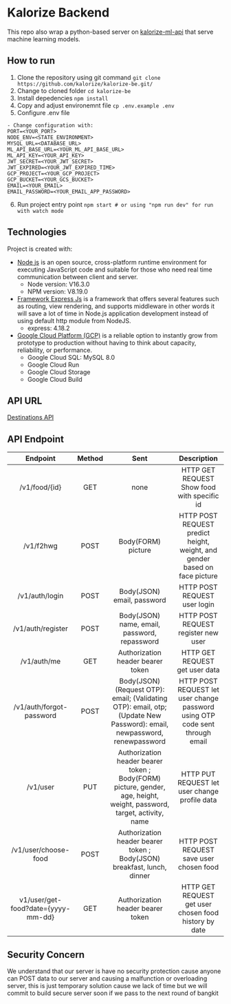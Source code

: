 # Kalorize Backend

This repo also wrap a python-based server on [kalorize-ml-api](https://github.com/Kalorize/kalorize-ml-api) that serve machine learning models.

## How to run

1. Clone the repository using git command
   `git clone https://github.com/kalorize/kalorize-be.git/`
2. Change to cloned folder
   `cd kalorize-be`
3. Install depedencies
   `npm install`
4. Copy and adjust environemnt file
   `cp .env.example .env`
5. Configure .env file
```
- Change configuration with:
PORT=<YOUR_PORT>
NODE_ENV=<STATE_ENVIRONMENT>
MYSQL_URL=<DATABASE_URL>
ML_API_BASE_URL=<YOUR_ML_API_BASE_URL>
ML_API_KEY=<YOUR_API_KEY>
JWT_SECRET=<YOUR_JWT_SECRET>
JWT_EXPIRED=<YOUR_JWT_EXPIRED_TIME>
GCP_PROJECT=<YOUR_GCP_PROJECT>
GCP_BUCKET=<YOUR_GCS_BUCKET>
EMAIL=<YOUR_EMAIL>
EMAIL_PASSWORD=<YOUR_EMAIL_APP_PASSWORD>
```
6. Run project entry point
   `npm start # or using "npm run dev" for run with watch mode`

## Technologies ##
Project is created with:
* [Node js](https://nodejs.org/en/) is an open source, cross-platform runtime environment for executing JavaScript code and suitable for those who need real time communication between client and server.
  * Node version: V16.3.0
  * NPM version: V8.19.0
* [Framework Express Js](https://expressjs.com/) is a framework that offers several features such as routing, view rendering, and supports middleware in other words it will save a lot of time in Node.js application development instead of using default http module from NodeJS.
  * express: 4.18.2
* [Google Cloud Platform (GCP)](https://cloud.google.com/gcp/) is a reliable option to instantly grow from prototype to production without having to think about capacity, reliability, or performance.
   * Google Cloud SQL: MySQL 8.0
   * Google Cloud Run
   * Google Cloud Storage
   * Google Cloud Build

## API URL
[Destinations API](https://kalorize-be-cwx4yokorq-et.a.run.app)

## API Endpoint
| Endpoint | Method | Sent |  Description |
| :-----------------------------: | :----: | :----------------------------------------------------------------------------------------------: | :-------------------------------------------------------------------------------------------: |
| /v1/food/{id}     | GET   | none | HTTP GET REQUEST Show food with specific id |
| /v1/f2hwg         | POST  | Body(FORM) picture | HTTP POST REQUEST predict height, weight, and gender based on face picture |
| /v1/auth/login    | POST  | Body(JSON) email, password | HTTP POST REQUEST user login |
| /v1/auth/register | POST  | Body(JSON) name, email, password, repassword | HTTP POST REQUEST register new user |
| /v1/auth/me       | GET   | Authorization header bearer token | HTTP GET REQUEST get user data |
| /v1/auth/forgot-password | POST | Body(JSON) (Request OTP): email; (Validating OTP): email, otp; (Update New Password): email, newpassword, renewpassword | HTTP POST REQUEST let user change password using OTP code sent through email |
| /v1/user | PUT | Authorization header bearer token ; Body(FORM) picture, gender, age, height, weight, password, target, activity, name | HTTP PUT REQUEST let user change profile data |
| /v1/user/choose-food | POST | Authorization header bearer token ; Body(JSON) breakfast, lunch, dinner | HTTP POST REQUEST save user chosen food |
| v1/user/get-food?date={yyyy-mm-dd} | GET | Authorization header bearer token | HTTP GET REQUEST get user chosen food history by date |

## Security Concern
We understand that our server is have no security protection cause anyone can POST data to our server and causing a malfunction or overloading server, this is just temporary solution cause we lack of time but we will commit to build secure server soon if we pass to the next round of bangkit
